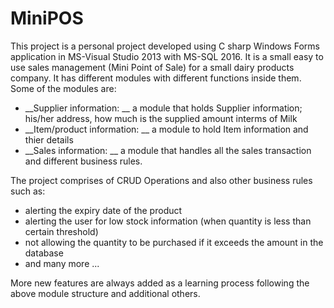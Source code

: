 # MiniPOS
This project is a personal project developed using C sharp Windows Forms application in MS-Visual Studio 2013 with MS-SQL 2016. 
It is a small easy to use sales management (Mini Point of Sale) for a small dairy products company. 
It has different modules with different functions inside them. Some of the modules are:
- __Supplier information: __ a module that holds Supplier information; his/her address, how much is the supplied amount interms of Milk
- __Item/product information: __ a module to hold Item information and thier details
- __Sales information: __ a module that handles all the sales transaction and different business rules.

The project comprises of CRUD Operations and also other business rules such as:
- alerting the expiry date of the product
- alerting the user for low stock information (when quantity is less than certain threshold)
- not allowing the quantity to be purchased if it exceeds the amount in the database
- and many more ...

More new features are always added as a learning process following the above module structure and additional others.
